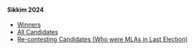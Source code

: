#### Sikkim 2024
  * [Winners](https://www.myneta.info/Sikkim2024/index.php?action=show_winners&sort=default)
  * [All Candidates](https://www.myneta.info/Sikkim2024/)
  * [ Re-contesting Candidates (Who were MLAs in Last Election)](https://www.myneta.info/Sikkim2024/index.php?action=recontestAssetsComparison)